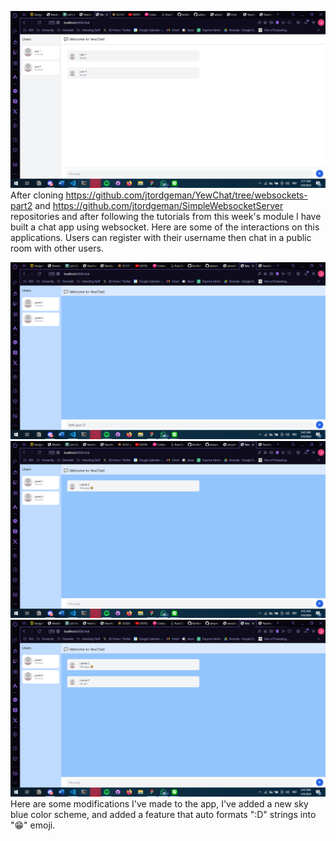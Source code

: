 ![Alt text](before.png)
After cloning https://github.com/jtordgeman/YewChat/tree/websockets-part2 and https://github.com/jtordgeman/SimpleWebsocketServer repositories and after following the tutorials from this week's module I have built a chat app using websocket. Here are some of the interactions on this applications. Users can register with their username then chat in a public room with other users.

![Alt text](after_non_emoji.png)
![Alt text](after_post_emoji.png)
![Alt text](interaction.png)
Here are some modifications I've made to the app, I've added a new sky blue color scheme, and added a feature that auto formats ":D" strings into "😁" emoji.